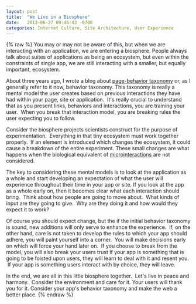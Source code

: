 ```yaml
---
layout: post
title:  "We Live in a Biosphere"
date:   2013-06-27 09:46:43 -0700
categories: Internet Culture, Site Architecture, User Experience
---
```

{% raw %}
You may or may not be aware of this, but when we are interacting with an application, we are entering a biosphere. People always talk about suites of applications as being an ecosystem, but even within the constraints of single app, we are still interacting with a smaller, but equally important, ecosystem.

About three years ago, I wrote a blog about <a title="I Didn't Expect That to Happen" href="http://www.chrisstead.net/archives/233/i-didnt-expect-that-to-happen/" target="_blank">page-behavior taxonomy</a> or, as I generally refer to it now, behavior taxonomy. This taxonomy is really a mental model the user creates based on previous interactions they have had within your page, site or application.  It's really crucial to understand that as you present links, behaviors and interactions, you are training your user.  When you break that interaction model, you are breaking rules the user expecting you to follow.

Consider the biosphere projects scientists construct for the purpose of experimentation.  Everything in that tiny ecosystem must work together properly.  If an element is introduced which changes the ecosystem, it could cause a breakdown of the entire experiment. These small changes are what happens when the biological equivalent of <a title="Luke W on Microinteractions talk" href="http://www.lukew.com/ff/entry.asp?1726" target="_blank">microinteractions</a> are not considered.

The key to considering these mental models is to look at the application as a whole and start developing an expectation of what the user will experience throughout their time in your app or site. If you look at the app as a whole early on, then it becomes clear what each interaction should bring.  Think about how people are going to move about.  What kinds of input are they going to give.  Why are they doing it and how would they expect it to work?

Of course you should expect change, but the if the initial behavior taxonomy is sound, new additions will only serve to enhance the experience.  If, on the other hand, care is not taken to develop the rules to which your app should adhere, you will paint yourself into a corner.  You will make decisions early on which will force your hand later on.  If you choose to break from the model, you will also break your users trust If your app is something that is going to be foisted upon users, they will learn to deal with it and resent you.  If your app is something users interact with by choice, they will leave.

In the end, we are all in this little biosphere together.  Let's live in peace and harmony.  Consider the environment and care for it. Your users will thank you for it. Consider your app's behavior taxonomy and make the web a better place.
{% endraw %}
    